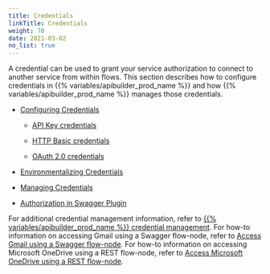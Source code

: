 ```yaml
---
title: Credentials
linkTitle: Credentials
weight: 70
date: 2021-03-02
no_list: true
---
```


A credential can be used to grant your service authorization to connect to another service from within flows. This section describes how to configure credentials in {{% variables/apibuilder_prod_name %}} and how {{% variables/apibuilder_prod_name %}} manages those credentials.

* [Configuring Credentials](/docs/developer_guide/credentials/configuring_credentials/)

    * [API Key credentials](/docs/developer_guide/credentials/configuring_credentials/api_key_credentials/)

    * [HTTP Basic credentials](/docs/developer_guide/credentials/configuring_credentials/http_basic_credentials/)

    * [OAuth 2.0 credentials](/docs/developer_guide/credentials/configuring_credentials/oauth_2.0_credentials/)

* [Environmentalizing Credentials](/docs/developer_guide/credentials/environmentalizing_credentials/)

* [Managing Credentials](/docs/developer_guide/credentials/managing_credentials/)

* [Authorization in Swagger Plugin](/docs/developer_guide/credentials/authorization_in_swagger_plugin/)

For additional credential management information, refer to [{{% variables/apibuilder_prod_name %}} credential management](https://devblog.axway.com/apis/new-release-api-builder-standalone-with-credential-management/). For how-to information on accessing Gmail using a Swagger flow-node, refer to [Access Gmail using a Swagger flow-node](/docs/how_to/authorization__access_gmail_using_swagger_flow-node/). For how-to information on accessing Microsoft OneDrive using a REST flow-node, refer to [Access Microsoft OneDrive using a REST flow-node](/docs/how_to/authorization__access_microsoft_onedrive_using_rest_flow-node/).
